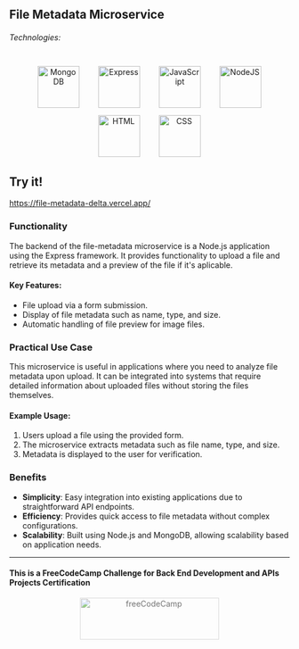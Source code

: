 ## File Metadata Microservice

###### Technologies:
<p align="center">
   <img src="https://raw.githubusercontent.com/danielcranney/readme-generator/main/public/icons/skills/mongodb-colored.svg" width="75" height="75" alt="MongoDB" style="margin: 10px 15px 0 15px;" />
  <img src="https://raw.githubusercontent.com/danielcranney/readme-generator/main/public/icons/skills/express-colored.svg" width="75" height="75" alt="Express" style="margin: 10px 15px 0 15px;" />
  <img src="https://raw.githubusercontent.com/danielcranney/readme-generator/main/public/icons/skills/javascript-colored.svg" width="75" height="75" alt="JavaScript" style="margin: 10px 15px 0 15px;" />
  <img src="https://raw.githubusercontent.com/danielcranney/readme-generator/main/public/icons/skills/nodejs-colored.svg" width="75" height="75" alt="NodeJS" style="margin: 10px 15px 0 15px;" />
   <img src="https://img.icons8.com/color/75/000000/html-5.png" width="75" height="75" alt="HTML" style="margin: 10px 15px 0 15px;" />
<img src="https://img.icons8.com/color/75/000000/css3.png" width="75" height="75" alt="CSS" style="margin: 10px 15px 0 15px;" />
</p>

## Try it!
https://file-metadata-delta.vercel.app/

### Functionality

The backend of the file-metadata microservice is a Node.js application using the Express framework. It provides functionality to upload a file and retrieve its metadata and a preview of the file if it's aplicable.

#### Key Features:
- File upload via a form submission.
- Display of file metadata such as name, type, and size.
- Automatic handling of file preview for image files.

### Practical Use Case

This microservice is useful in applications where you need to analyze file metadata upon upload. It can be integrated into systems that require detailed information about uploaded files without storing the files themselves.

#### Example Usage:

1. Users upload a file using the provided form.
2. The microservice extracts metadata such as file name, type, and size.
3. Metadata is displayed to the user for verification.

### Benefits

- **Simplicity**: Easy integration into existing applications due to straightforward API endpoints.
- **Efficiency**: Provides quick access to file metadata without complex configurations.
- **Scalability**: Built using Node.js and MongoDB, allowing scalability based on application needs.

---

#### This is a FreeCodeCamp Challenge for Back End Development and APIs Projects Certification
<p align="center">
<img src="https://cdn.freecodecamp.org/platform/universal/fcc_primary.svg" width="250" height="75" alt="freeCodeCamp" style="margin: 0 15px; opacity: 0.6" />
 </p>

